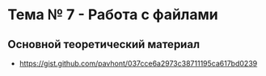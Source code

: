 # Тема № 7 - Работа с файлами


## Основной теоретический материал	

- https://gist.github.com/pavhont/037cce6a2973c38711195ca617bd0239



